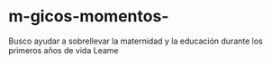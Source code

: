 # m-gicos-momentos-
 Busco ayudar a sobrellevar la maternidad y la educación durante los primeros años de vida Leame 
